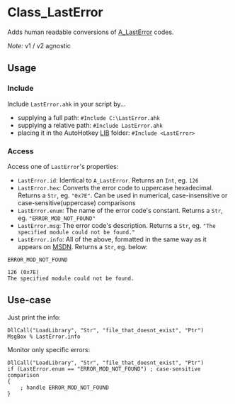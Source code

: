 # Class_LastError
Adds human readable conversions of [A_LastError](https://www.autohotkey.com/docs/commands/DllCall.htm#LastError) codes.

*Note:* v1 / v2 agnostic

## Usage

### Include
Include `LastError.ahk` in your script by...

- supplying a full path: `#Include C:\LastError.ahk`
- supplying a relative path: `#Include LastError.ahk`
- placing it in the AutoHotkey [LIB](https://www.autohotkey.com/docs/Functions.htm#lib) folder: `#Include <LastError>`

### Access
Access one of `LastError`'s properties:

- `LastError.id`: Identical to `A_LastError`. Returns an `Int`, eg. `126`
- `LastError.hex`: Converts the error code to uppercase hexadecimal. Returns a `Str`, eg. `"0x7E"`. Can be used in numerical, case-insensitive or case-sensitive(uppercase) comparisons
- `LastError.enum`: The name of the error code's constant. Returns a `Str`, eg. `"ERROR_MOD_NOT_FOUND"`
- `LastError.msg`: The error code's description. Returns a `Str`, eg. `"The specified module could not be found."`
- `LastError.info`: All of the above, formatted in the same way as it appears on [MSDN](https://docs.microsoft.com/en-us/windows/desktop/debug/system-error-codes--0-499-). Returns a `Str`, eg. below:

```
ERROR_MOD_NOT_FOUND

126 (0x7E)
The specified module could not be found.
```

## Use-case

Just print the info:
```
DllCall("LoadLibrary", "Str", "file_that_doesnt_exist", "Ptr")
MsgBox % LastError.info
```

Monitor only specific errors:
```
DllCall("LoadLibrary", "Str", "file_that_doesnt_exist", "Ptr")
if (LastError.enum == "ERROR_MOD_NOT_FOUND") ; case-sensitive comparison
{
	; handle ERROR_MOD_NOT_FOUND
}
```
